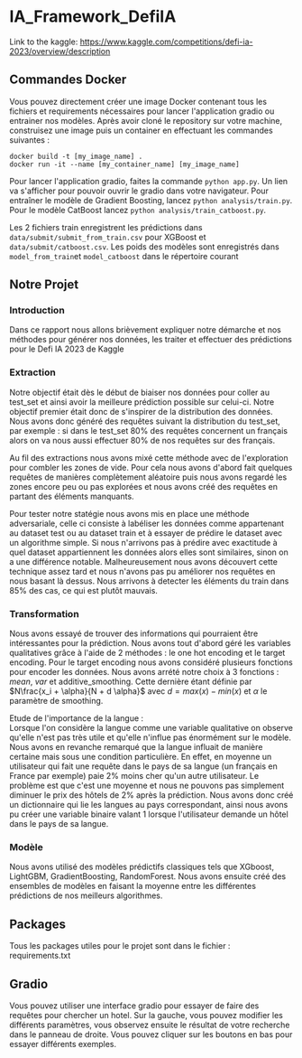 # IA_Framework_DefiIA


Link to the kaggle:
https://www.kaggle.com/competitions/defi-ia-2023/overview/description
## Commandes Docker

Vous pouvez directement créer une image Docker contenant tous les fichiers et requirements nécessaires pour lancer l'application gradio ou entrainer nos modèles. Après avoir cloné le repository sur votre machine, construisez une image puis un container en effectuant les commandes suivantes :

```
docker build -t [my_image_name] .
docker run -it --name [my_container_name] [my_image_name]
```

Pour lancer l'application gradio, faites la commande ```python app.py```. Un lien va s'afficher pour pouvoir ouvrir le gradio dans votre navigateur.
Pour entraîner le modèle de Gradient Boosting, lancez ```python analysis/train.py```. Pour le modèle CatBoost lancez ```python analysis/train_catboost.py```.

Les 2 fichiers train enregistrent les prédictions dans ```data/submit/submit_from_train.csv``` pour XGBoost et ```data/submit/catboost.csv```. Les poids des modèles sont enregistrés dans ```model_from_train```et ```model_catboost``` dans le répertoire courant 


## Notre Projet

### Introduction

Dans ce rapport nous allons brièvement expliquer notre démarche et nos méthodes pour générer nos données, les traiter et effectuer des prédictions pour le Defi IA 2023 de Kaggle 


### Extraction

Notre objectif était dès le début de biaiser nos données pour coller au test\_set et ainsi avoir la meilleure prédiction possible sur celui-ci. Notre objectif premier était donc de s'inspirer de la distribution des données. Nous avons donc généré des requêtes suivant la distribution du test\_set, par exemple : si dans le test\_set 80\% des requêtes concernent un français alors on va nous aussi effectuer 80\% de nos requêtes sur des français.

Au fil des extractions nous avons mixé cette méthode avec de l'exploration pour combler les zones de vide. Pour cela nous avons d'abord fait quelques requêtes de manières complètement aléatoire puis nous avons regardé les zones encore peu ou pas explorées et nous avons créé des requêtes en partant des éléments manquants.

Pour tester notre statégie nous avons mis en place une méthode adversariale, celle ci consiste à labéliser les données comme appartenant au dataset test ou au dataset train et à essayer de prédire le dataset avec un algorithme simple. Si nous n'arrivons pas à prédire avec exactitude à quel dataset appartiennent les données alors elles sont similaires, sinon on a une différence notable. Malheureusement nous avons découvert cette technique assez tard et nous n'avons pas pu améliorer nos requêtes en nous basant là dessus. Nous arrivons à detecter les éléments du train dans 85\% des cas, ce qui est plutôt mauvais.

### Transformation

Nous avons essayé de trouver des informations qui pourraient être intéressantes pour la prédiction. Nous avons tout d'abord géré les variables qualitatives grâce à l'aide de 2 méthodes : le one hot encoding et le target encoding. Pour le target encoding nous avons considéré plusieurs fonctions pour encoder les données. Nous avons arrété notre choix à 3 fonctions : $mean$, $var$ et additive_smoothing. Cette dernière étant définie par $N\frac{x_i + \alpha}{N + d \alpha}$ avec $d = max(x) - min(x)$ et $\alpha$ le paramètre de smoothing.


Etude de l'importance de la langue :  
Lorsque l'on considère la langue comme une variable qualitative on observe qu'elle n'est pas très utile et qu'elle n'influe pas énormément sur le modèle. Nous avons en revanche remarqué que la langue influait de manière certaine mais sous une condition particulière. En effet, en moyenne un utilisateur qui fait une requête dans le pays de sa langue (un français en France par exemple) paie 2\% moins cher qu'un autre utilisateur. Le problème est que c'est une moyenne et nous ne pouvons pas simplement diminuer le prix des hôtels de 2\% après la prédiction. Nous avons donc créé un dictionnaire qui lie les langues au pays correspondant, ainsi nous avons pu créer une variable binaire valant 1 lorsque l'utilisateur demande un hôtel dans le pays de sa langue.


### Modèle

Nous avons utilisé des modèles prédictifs classiques tels que XGboost, LightGBM, GradientBoosting, RandomForest. Nous avons ensuite créé des ensembles de modèles en faisant la moyenne entre les différentes prédictions de nos meilleurs algorithmes.

## Packages

Tous les packages utiles pour le projet sont dans le fichier : requirements.txt

## Gradio

Vous pouvez utiliser une interface gradio pour essayer de faire des requêtes pour chercher un hotel. Sur la gauche, vous pouvez modifier les différents paramètres, vous observez ensuite le résultat de votre recherche dans le panneau de droite. Vous pouvez cliquer sur les boutons en bas pour essayer différents exemples.
